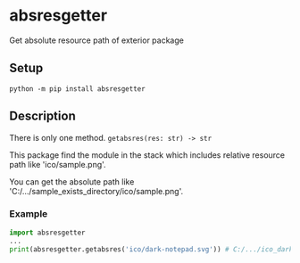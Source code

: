 # absresgetter
Get absolute resource path of exterior package

## Setup
`python -m pip install absresgetter`

## Description
There is only one method. `getabsres(res: str) -> str`

This package find the module in the stack which includes relative resource path like 'ico/sample.png'. 

You can get the absolute path like 'C:/.../sample_exists_directory/ico/sample.png'.

### Example
```python
import absresgetter
...
print(absresgetter.getabsres('ico/dark-notepad.svg')) # C:/.../ico_dark_notepad_exists_directory/ico/dark-notepad.svg
```
